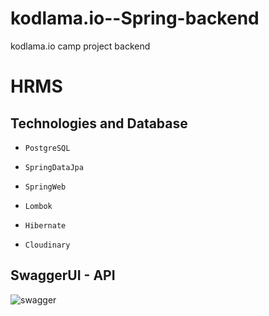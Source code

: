 # kodlama.io--Spring-backend
kodlama.io camp project backend


# HRMS

## Technologies and Database


- `PostgreSQL` 


- `SpringDataJpa`


- `SpringWeb`


- `Lombok`


- `Hibernate`


- `Cloudinary`



## SwaggerUI - API

![swagger](https://github.com/[batuhanbag]/[kodlama.io--Spring-backend]/blob/[master]/swagger.png?raw=true)
